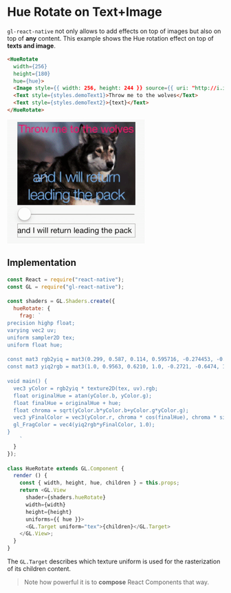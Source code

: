 # Hue Rotate on Text+Image

`gl-react-native` not only allows to add effects on top of images but also on top of **any** content. This example shows the Hue rotation effect on top of **texts and image**.

```html
<HueRotate
  width={256}
  height={180}
  hue={hue}>
  <Image style={{ width: 256, height: 244 }} source={{ uri: "http://i.imgur.com/qVxHrkY.jpg" }}/>
  <Text style={styles.demoText1}>Throw me to the wolves</Text>
  <Text style={styles.demoText2}>{text}</Text>
</HueRotate>
```

![](3.gif)

## Implementation

```js
const React = require("react-native");
const GL = require("gl-react-native");

const shaders = GL.Shaders.create({
  hueRotate: {
    frag: `
precision highp float;
varying vec2 uv;
uniform sampler2D tex;
uniform float hue;

const mat3 rgb2yiq = mat3(0.299, 0.587, 0.114, 0.595716, -0.274453, -0.321263, 0.211456, -0.522591, 0.311135);
const mat3 yiq2rgb = mat3(1.0, 0.9563, 0.6210, 1.0, -0.2721, -0.6474, 1.0, -1.1070, 1.7046);

void main() {
  vec3 yColor = rgb2yiq * texture2D(tex, uv).rgb;
  float originalHue = atan(yColor.b, yColor.g);
  float finalHue = originalHue + hue;
  float chroma = sqrt(yColor.b*yColor.b+yColor.g*yColor.g);
  vec3 yFinalColor = vec3(yColor.r, chroma * cos(finalHue), chroma * sin(finalHue));
  gl_FragColor = vec4(yiq2rgb*yFinalColor, 1.0);
}
    `
  }
});

class HueRotate extends GL.Component {
  render () {
    const { width, height, hue, children } = this.props;
    return <GL.View
      shader={shaders.hueRotate}
      width={width}
      height={height}
      uniforms={{ hue }}>
      <GL.Target uniform="tex">{children}</GL.Target>
    </GL.View>;
  }
}
```

The `GL.Target` describes which texture uniform is used for the rasterization of its children content.

> Note how powerful it is to **compose** React Components that way.
